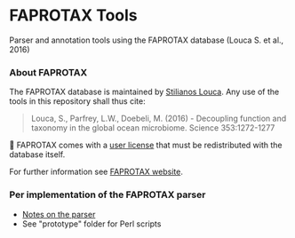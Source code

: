 # FAPROTAX Tools
Parser and annotation tools using the FAPROTAX database (Louca S. et al., 2016)

### About FAPROTAX

The FAPROTAX database is maintained by [Stilianos Louca](http://www.loucalab.com). Any use of the tools in this repository shall thus cite:

> Louca, S., Parfrey, L.W., Doebeli, M. (2016) - Decoupling function and taxonomy in the global ocean microbiome. Science 353:1272-1277

:page_with_curl: FAPROTAX comes with a [user license](FAPROTAX_license.md) that must be redistributed with the database itself. 

For further information see [FAPROTAX website](http://www.loucalab.com/archive/FAPROTAX).

### Per implementation of the FAPROTAX parser

 * [Notes on the parser](prototype/devnotes.md)
 * See "prototype" folder for Perl scripts
